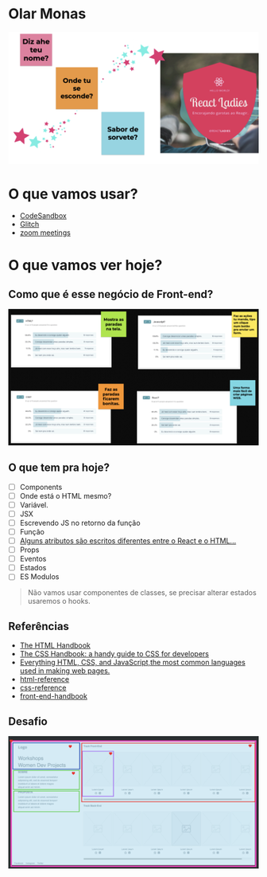 # Olar Monas

![Board with some questions to grils](./02-05.png)

# O que vamos usar?

- [CodeSandbox](https://codesandbox.io/index2)
- [Glitch](https://glitch.com/)
- [zoom meetings](https://zoom.us/)

# O que vamos ver hoje?

## Como que é esse negócio de Front-end?

![Board with some research about front-end](./board.png)
## O que tem pra hoje?

- [ ]  Components
- [ ]  Onde está o HTML mesmo?
- [ ]  Variável.
- [ ]  JSX
- [ ]  Escrevendo JS no retorno da função
- [ ]  Função
- [ ]  [Alguns atributos são escritos diferentes entre o React e o HTML...](https://reactjs.org/docs/dom-elements.html)
- [ ]  Props
- [ ]  Eventos
- [ ]  Estados
- [ ]  ES Modulos

> Não vamos usar componentes de classes, se precisar alterar estados usaremos o hooks.

## Referências

- [The HTML Handbook](https://www.freecodecamp.org/news/the-html-handbook/)
- [The CSS Handbook: a handy guide to CSS for developers](https://www.freecodecamp.org/news/the-css-handbook-a-handy-guide-to-css-for-developers-b56695917d11/)
- [Everything HTML, CSS, and JavaScript,the most common languages used in making web pages.](https://htmldog.com/)
- [html-reference](https://htmlreference.io/)
- [css-reference](https://cssreference.io/)
- [front-end-handbook](https://frontendmasters.com/books/front-end-handbook/2019/#1)

## Desafio

![Challenge](./challenge.png)
